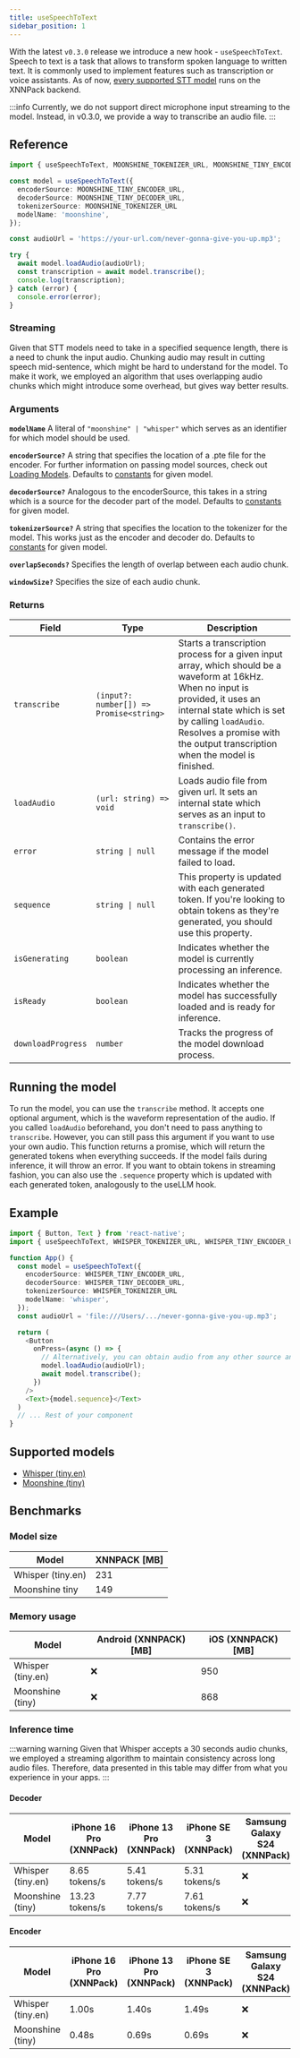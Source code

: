 ```yaml
---
title: useSpeechToText
sidebar_position: 1
---
```


With the latest `v0.3.0` release we introduce a new hook - `useSpeechToText`. Speech to text is a task that allows to transform spoken language to written text. It is commonly used to implement features such as transcription or voice assistants. As of now, [every supported STT model](#supported-models) runs on the XNNPack backend.

:::info
Currently, we do not support direct microphone input streaming to the model. Instead, in  v0.3.0, we provide a way to transcribe an audio file.
:::

## Reference

```typescript
import { useSpeechToText, MOONSHINE_TOKENIZER_URL, MOONSHINE_TINY_ENCODER_URL, MOONSHINE_TINY_DECODER_URL } from 'react-native-executorch';

const model = useSpeechToText({
  encoderSource: MOONSHINE_TINY_ENCODER_URL,
  decoderSource: MOONSHINE_TINY_DECODER_URL,
  tokenizerSource: MOONSHINE_TOKENIZER_URL
  modelName: 'moonshine',
});

const audioUrl = 'https://your-url.com/never-gonna-give-you-up.mp3';

try {
  await model.loadAudio(audioUrl);
  const transcription = await model.transcribe();
  console.log(transcription);
} catch (error) {
  console.error(error);
}
```
### Streaming
Given that STT models need to take in a specified sequence length, there is a need to chunk the input audio. Chunking audio may result in cutting speech mid-sentence, which might be hard to understand for the model. To make it work, we employed an algorithm that uses overlapping audio chunks which might introduce some overhead, but gives way better results.

### Arguments
**`modelName`**
A literal of `"moonshine" | "whisper"` which serves as an identifier for which model should be used.

**`encoderSource?`**
A string that specifies the location of a .pte file for the encoder. For further information on passing model sources, check out [Loading Models](https://docs.swmansion.com/react-native-executorch/docs/fundamentals/loading-models). Defaults to [constants](https://github.com/software-mansion/react-native-executorch/blob/main/src/constants/modelUrls.ts) for given model.

**`decoderSource?`**
Analogous to the encoderSource, this takes in a string which is a source for the decoder part of the model. Defaults to [constants](https://github.com/software-mansion/react-native-executorch/blob/main/src/constants/modelUrls.ts) for given model.

**`tokenizerSource?`**
A string that specifies the location to the tokenizer for the model. This works just as the encoder and decoder do. Defaults to [constants](https://github.com/software-mansion/react-native-executorch/blob/main/src/constants/modelUrls.ts) for given model.

**`overlapSeconds?`**
Specifies the length of overlap between each audio chunk.

**`windowSize?`**
Specifies the size of each audio chunk.

### Returns

| Field          | Type                                    | Description                                                                                                                                                                                                                                                         |
| -------------- | --------------------------------------- | ------------------------------------------------------------------------------------------------------------------------------------------------------------------------------------------------------------------------------------------------------------------- |
| `transcribe`   | `(input?: number[]) => Promise<string>` | Starts a transcription process for a given input array, which should be a waveform at 16kHz. When no input is provided, it uses an internal state which is set by calling `loadAudio`. Resolves a promise with the output transcription when the model is finished. |
| `loadAudio`    | `(url: string) => void`                 | Loads audio file from given url. It sets an internal state which serves as an input to `transcribe()`.                                                                                                                                                              |
| `error`        | <code>string &#124; null</code>         | Contains the error message if the model failed to load.                                                                                                                                                                                                             |
| `sequence`     | <code>string &#124; null</code>         | This property is updated with each generated token. If you're looking to obtain tokens as they're generated, you should use this property.                                                                                                                                                                                                                 |
| `isGenerating` | `boolean`                               | Indicates whether the model is currently processing an inference.                                                                                                                                                                                                   |
| `isReady`      | `boolean`                               | Indicates whether the model has successfully loaded and is ready for inference. |
| `downloadProgress`      | `number`                               | Tracks the progress of the model download process.                                                                                                                          |

## Running the model

To run the model, you can use the `transcribe` method. It accepts one optional argument, which is the waveform representation of the audio. If you called `loadAudio` beforehand, you don't need to pass anything to `transcribe`. However, you can still pass this argument if you want to use your own audio. This function returns a promise, which will return the generated tokens when everything succeeds. If the model fails during inference, it will throw an error. If you want to obtain tokens in streaming fashion, you can also use the `.sequence` property which is updated with each generated token, analogously to the useLLM hook.


## Example

```typescript
import { Button, Text } from 'react-native';
import { useSpeechToText, WHISPER_TOKENIZER_URL, WHISPER_TINY_ENCODER_URL, WHISPER_TINY_DECODER_URL } from 'react-native-executorch';

function App() {
  const model = useSpeechToText({
    encoderSource: WHISPER_TINY_ENCODER_URL,
    decoderSource: WHISPER_TINY_DECODER_URL,
    tokenizerSource: WHISPER_TOKENIZER_URL
    modelName: 'whisper',
  });
  const audioUrl = 'file:///Users/.../never-gonna-give-you-up.mp3';

  return (
    <Button
      onPress=(async () => {
        // Alternatively, you can obtain audio from any other source and pass it to transcribe()
        model.loadAudio(audioUrl);
        await model.transcribe();
      })
    />
    <Text>{model.sequence}</Text>
  )
  // ... Rest of your component
}
```
## Supported models
- [Whisper (tiny.en)](https://github.com/openai/whisper)
- [Moonshine (tiny)](https://github.com/usefulsensors/moonshine)

## Benchmarks

### Model size

| Model             | XNNPACK [MB] |
| ----------------- | ------------ |
| Whisper (tiny.en) | 231          |
| Moonshine tiny    | 149          |

### Memory usage

| Model             | Android (XNNPACK) [MB] | iOS (XNNPACK) [MB] |
| ----------------- | ---------------------- | ------------------ |
| Whisper (tiny.en) | ❌                      | 950                |
| Moonshine (tiny)  | ❌                      | 868                |

### Inference time

:::warning warning
Given that Whisper accepts a 30 seconds audio chunks, we employed a streaming algorithm to maintain consistency across long audio files. Therefore, data presented in this table may differ from what you experience in your apps.
:::

#### Decoder

| Model             | iPhone 16 Pro (XNNPack) | iPhone 13 Pro (XNNPack) | iPhone SE 3 (XNNPack) | Samsung Galaxy S24 (XNNPack) |
| ----------------- | ----------------------- | ----------------------- | --------------------- | ---------------------------- |
| Whisper (tiny.en) | 8.65 tokens/s           | 5.41 tokens/s           | 5.31 tokens/s         | ❌                            |
| Moonshine (tiny)  | 13.23 tokens/s          | 7.77 tokens/s           | 7.61 tokens/s         | ❌                            |

#### Encoder
| Model             | iPhone 16 Pro (XNNPack) | iPhone 13 Pro (XNNPack) | iPhone SE 3 (XNNPack) | Samsung Galaxy S24 (XNNPack) |
| ----------------- | ----------------------- | ----------------------- | --------------------- | ---------------------------- |
| Whisper (tiny.en) | 1.00s                   | 1.40s                   | 1.49s                 | ❌                            |
| Moonshine (tiny)  | 0.48s                   | 0.69s                   | 0.69s                 | ❌                            |

